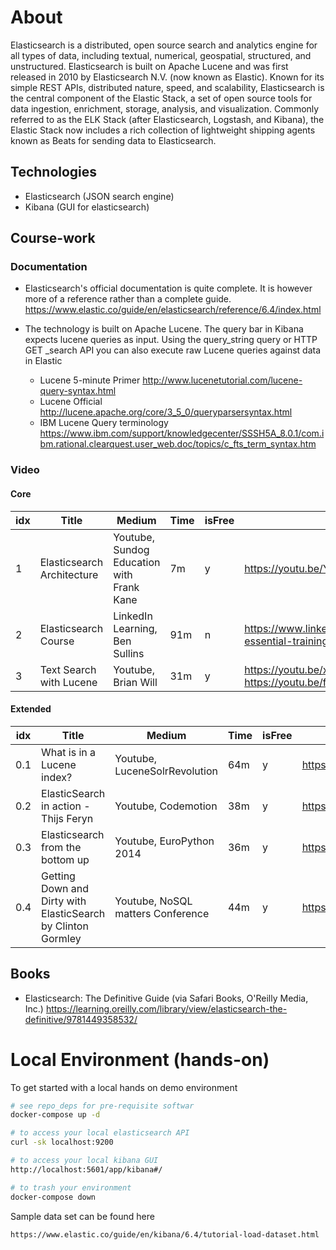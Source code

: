 # About
Elasticsearch is a distributed, open source search and analytics engine for all types of data, including textual, numerical, geospatial, structured, and unstructured. Elasticsearch is built on Apache Lucene and was first released in 2010 by Elasticsearch N.V. (now known as Elastic). Known for its simple REST APIs, distributed nature, speed, and scalability, Elasticsearch is the central component of the Elastic Stack, a set of open source tools for data ingestion, enrichment, storage, analysis, and visualization. Commonly referred to as the ELK Stack (after Elasticsearch, Logstash, and Kibana), the Elastic Stack now includes a rich collection of lightweight shipping agents known as Beats for sending data to Elasticsearch.



## Technologies
* Elasticsearch (JSON search engine)
* Kibana (GUI for elasticsearch)


## Course-work
### Documentation
* Elasticsearch's official documentation is quite complete.  It is however more of a reference rather than a complete guide.
https://www.elastic.co/guide/en/elasticsearch/reference/6.4/index.html

*  The technology is built on Apache Lucene.  The query bar in Kibana expects lucene queries as input. Using the query_string query or HTTP GET _search API you can also execute raw Lucene queries against data in Elastic
    *  Lucene 5-minute Primer http://www.lucenetutorial.com/lucene-query-syntax.html
    *  Lucene Official http://lucene.apache.org/core/3_5_0/queryparsersyntax.html
    *  IBM Lucene Query terminology https://www.ibm.com/support/knowledgecenter/SSSH5A_8.0.1/com.ibm.rational.clearquest.user_web.doc/topics/c_fts_term_syntax.htm

### Video
#### Core
idx | Title | Medium | Time | isFree | Link
-|--------|------|---|--|---------
1 | Elasticsearch Architecture | Youtube, Sundog Education with Frank Kane | 7m | y | https://youtu.be/YsYUgZu9-Y4 
2 | Elasticsearch Course | LinkedIn Learning, Ben Sullins | 91m | n | https://www.linkedin.com/learning/elasticsearch-essential-training/using-the-exercise-files 
3 | Text Search with Lucene | Youtube, Brian Will | 31m | y | https://youtu.be/x37B_lCi_gc part 1 https://youtu.be/fCK9U3L7c8U part 2

#### Extended
idx | Title | Medium | Time | isFree | Link
-|--------|-----|---|--|---------
0.1 | What is in a Lucene index? | Youtube, LuceneSolrRevolution | 64m | y | https://youtu.be/T5RmMNDR5XI 
0.2 | ElasticSearch in action - Thijs Feryn | Youtube, Codemotion | 38m | y | https://youtu.be/oPObRc8tHgQ
0.3 | Elasticsearch from the bottom up | Youtube, EuroPython 2014 | 36m | y | https://youtu.be/PpX7J-G2PEo
0.4 | Getting Down and Dirty with ElasticSearch by Clinton Gormley | Youtube, NoSQL matters Conference | 44m | y | https://youtu.be/7FLXjgB0PQI


## Books
* Elasticsearch: The Definitive Guide (via Safari Books, O'Reilly Media, Inc.) https://learning.oreilly.com/library/view/elasticsearch-the-definitive/9781449358532/

# Local Environment (hands-on)
To get started with a local hands on demo environment
```bash
# see repo_deps for pre-requisite softwar
docker-compose up -d

# to access your local elasticsearch API
curl -sk localhost:9200

# to access your local kibana GUI
http://localhost:5601/app/kibana#/

# to trash your environment
docker-compose down
```

Sample data set can be found here
```
https://www.elastic.co/guide/en/kibana/6.4/tutorial-load-dataset.html
```
